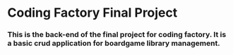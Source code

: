 # Coding Factory Final Project
### This is the back-end of the final project for coding factory. It is a basic crud application for boardgame library management.